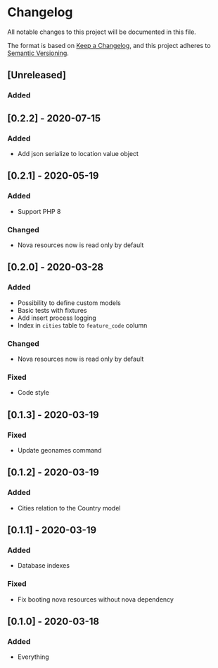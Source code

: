 # Changelog

All notable changes to this project will be documented in this file.

The format is based on [Keep a Changelog](https://keepachangelog.com/en/1.0.0/),
and this project adheres to [Semantic Versioning](https://semver.org/spec/v2.0.0.html).

## [Unreleased]
### Added

## [0.2.2] - 2020-07-15
### Added
- Add json serialize to location value object

## [0.2.1] - 2020-05-19
### Added
- Support PHP 8

### Changed
- Nova resources now is read only by default

## [0.2.0] - 2020-03-28
### Added
- Possibility to define custom models
- Basic tests with fixtures
- Add insert process logging
- Index in `cities` table to `feature_code` column

### Changed
- Nova resources now is read only by default

### Fixed
- Code style

## [0.1.3] - 2020-03-19
### Fixed
- Update geonames command

## [0.1.2] - 2020-03-19
### Added
- Cities relation to the Country model

## [0.1.1] - 2020-03-19
### Added
- Database indexes

### Fixed
- Fix booting nova resources without nova dependency

## [0.1.0] - 2020-03-18
### Added
- Everything
